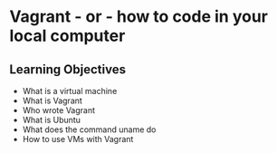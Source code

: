 # Vagrant - or - how to code in your local computer

## Learning Objectives

* What is a virtual machine
* What is Vagrant
* Who wrote Vagrant
* What is Ubuntu
* What does the command uname do
* How to use VMs with Vagrant
